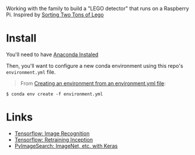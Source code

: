 Working with the family to build a "LEGO detector" that runs on a Raspberry Pi. Inspired by [Sorting Two Tons of Lego](https://jacquesmattheij.com/sorting-lego-the-software-side)

# Install

You'll need to have [Anaconda Instaled](https://conda.io/docs/user-guide/install/macos.html)

Then, you'll want to configure a new conda environment using this repo's `environment.yml` file.

> From [Creating an environment from an environment.yml file](https://conda.io/docs/user-guide/tasks/manage-environments.html#creating-an-environment-from-an-environment-yml-file):

`$ conda env create -f environment.yml`

# Links

* [Tensorflow: Image Recognition](https://www.tensorflow.org/tutorials/image_recognition#usage_with_python_api)
* [Tensorflow: Retraining Inception](https://www.tensorflow.org/tutorials/image_retraining)
* [PyImageSearch: ImageNet, etc. with Keras](https://www.pyimagesearch.com/2017/03/20/imagenet-vggnet-resnet-inception-xception-keras/)
